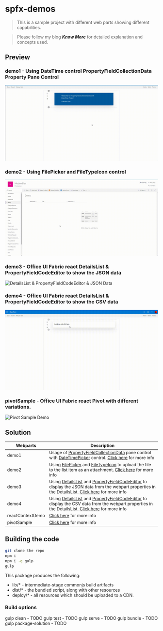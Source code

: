 # spfx-demos

>This is a sample project with different web parts showing different capabilities.

> Please follow my blog [**_Know More_**](https://windowssharepointserver.blogspot.com/) for detailed explanation and concepts used.

## Preview

### demo1 - Using DateTime control PropertyFieldCollectionData Property Pane Control
![DateTime control in PropertyFieldCollectionData](./assets/demo1.gif)

### demo2 - Using FilePicker and FileTypeIcon control
![FilePicker & FileTypeIcon](./assets/demo2.gif)

### demo3 - Office UI Fabric react DetailsList & PropertyFieldCodeEditor to show the JSON data
![DetailsList & PropertyFieldCodeEditor & JSON Data](./assets/demo3.gif)

### demo4 - Office UI Fabric react DetailsList & PropertyFieldCodeEditor to show the CSV data
![DetailsList & PropertyFieldCodeEditor & CSV Data](./assets/demo4.gif)

### pivotSample - Office UI Fabric react Pivot with different variations.
![Pivot Sample Demo](https://6kzblw.sn.files.1drv.com/y4pJFA4eEhxIlV0g0IZwx16GseE18_NotBrm3wneCvNf2mQNWwZlBe25kVw6eJBJgcqznqM_f3iy_P2SKzm3t_nPp_fg54wil6JqwImIy2c0QEWBR7q5Q_UG4nYxmD4q7iXpe9O7nU2PUrfeUeKYuJaTnM19T-LUWGTfZIMR0mc4-ATUrVkMN2HHbgAUsy69GYwzo4OZ6E8WncYF1kfK6DjcB6trf9O_fH4QCnm6a9u_Rs/PivotSamples.gif?psid=1)

## Solution

Webparts|Description
--------|---------
demo1 | Usage of [PropertyFieldCollectionData](https://sharepoint.github.io/sp-dev-fx-property-controls/controls/PropertyFieldCollectionData/) pane control with [DateTimePicker](https://sharepoint.github.io/sp-dev-fx-controls-react/controls/DateTimePicker/) control. [Click here](https://windowssharepointserver.blogspot.com/2020/02/spfx-using-datetime-control.html) for more info
demo2 | Using [FilePicker](https://sharepoint.github.io/sp-dev-fx-controls-react/controls/FilePicker/) and [FileTypeIcon](https://sharepoint.github.io/sp-dev-fx-controls-react/controls/FileTypeIcon/) to upload the file to the list item as an attachment. [Click here](https://windowssharepointserver.blogspot.com/2020/02/spfx-using-filepicker-and-filetypeicon.html) for more info
demo3 | Using [DetailsList](https://developer.microsoft.com/en-us/fabric#/controls/web/detailslist) and [PropertyFieldCodeEditor](https://sharepoint.github.io/sp-dev-fx-property-controls/controls/PropertyFieldCodeEditor/) to display the JSON data from the webpart properties in the DetailsList. [Click here](https://windowssharepointserver.blogspot.com/2020/03/spfx-office-ui-fabric-react-detailslist.html) for more info
demo4 | Using [DetailsList](https://developer.microsoft.com/en-us/fabric#/controls/web/detailslist) and [PropertyFieldCodeEditor](https://sharepoint.github.io/sp-dev-fx-property-controls/controls/PropertyFieldCodeEditor/) to display the CSV data from the webpart properties in the DetailsList. [Click here](https://windowssharepointserver.blogspot.com/2020/04/spfx-office-ui-fabric-react-detailslist.html) for more info
reactContextDemo | [Click here](https://spknowledge.com/2020/05/13/using-react-context-api-in-spfx/) for more info
pivotSample | [Click here](https://spknowledge.com/2020/06/02/spfx-using-fluent-ui-pivot-control/) for more info

## Building the code

```bash
git clone the repo
npm i
npm i -g gulp
gulp
```

This package produces the following:

* lib/* - intermediate-stage commonjs build artifacts
* dist/* - the bundled script, along with other resources
* deploy/* - all resources which should be uploaded to a CDN.

### Build options

gulp clean - TODO
gulp test - TODO
gulp serve - TODO
gulp bundle - TODO
gulp package-solution - TODO
